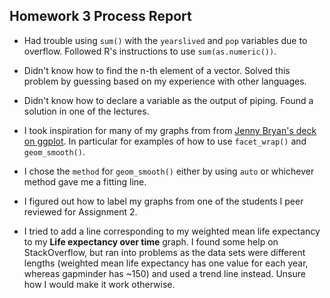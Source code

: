 ## Homework 3 Process Report

* Had trouble using `sum()` with the `yearslived` and `pop` variables due to overflow. Followed R's instructions to use `sum(as.numeric())`.

* Didn't know how to find the n-th element of a vector. Solved this problem by guessing based on my experience with other languages.

* Didn't know how to declare a variable as the output of piping. Found a solution in one of the lectures.

* I took inspiration for many of my graphs from from [Jenny Bryan's deck on ggplot](https://speakerdeck.com/jennybc/ggplot2-tutorial). In particular for examples of how to use `facet_wrap()` and `geom_smooth()`.

* I chose the `method` for `geom_smooth()` either by using `auto` or whichever method gave me a fitting line.

* I figured out how to label my graphs from one of the students I peer reviewed for Assignment 2.

* I tried to add a line corresponding to my weighted mean life expectancy to my __Life expectancy over time__ graph. I found some help on StackOverflow, but ran into problems as the data sets were different lengths (weighted mean life expectancy has one value for each year, whereas gapminder has ~150) and used a trend line instead. Unsure how I would make it work otherwise.
